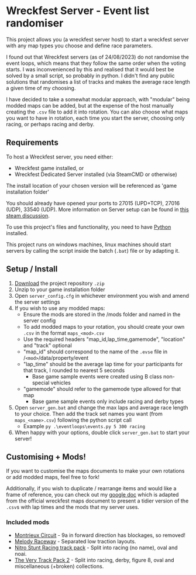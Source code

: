 # Wreckfest Server - Event list randomiser
This project allows you (a wreckfest server host) to start a wreckfest server with any map types you choose and define race parameters.

I found out that Wreckfest servers (as of 24/08/2023) do not randomise the event loops, which means that they follow the same order when the voting starts. I was inconvenienced by this and realised that it would best be solved by a small script, so probably in python. I didn't find any public solutions that randomises a list of tracks and makes the average race length a given time of my choosing.

I have decided to take a somewhat modular approach, with "modular" being modded maps can be added, but at the expense of the host manually creating the `.csv` file to add it into rotation. You can also choose what maps you want to have in rotation, each time you start the server, choosing only racing, or perhaps racing and derby.

## Requirements
To host a Wreckfest server, you need either:
* Wreckfest game installed, or
* Wreckfest Dedicated Server installed (via SteamCMD or otherwise)

The install location of your chosen version will be referenced as 'game installation folder'

You should already have opened your ports to 27015 (UPD+TCP), 27016 (UDP), 33540 (UDP). More information on Server setup can be found in [this steam discussion](https://steamcommunity.com/app/228380/discussions/0/613938693082657261/).

To use this project's files and functionality, you need to have [Python](https://www.python.org/downloads/) installed.

This project runs on windows machines, linux machines should start servers by calling the script inside the batch (`.bat`) file or by adapting it.

## Setup / Install

1. [Download](https://github.com/JSnedden/Wreckfest-Server/archive/refs/heads/main.zip) the project repository `.zip`
2. Unzip to your game installation folder
3. Open `server_config.cfg` in whichever environment you wish and amend the server settings
4. If you wish to use any modded maps:
    * Ensure the mods are stored in the /mods folder and named in the server config
    * To add modded maps to your rotation, you should create your own `.csv` in the format `maps_<mod>.csv`
    * Use the required headers "map_id,lap_time,gamemode", "location" and "track" optional
    * "map_id" should correspond to the name of the `.evse` file in /`<mod>`/data/property/event
    * "lap_time" should be the average lap time for your participants for that track, I rounded to nearest 5 seconds
        * Base game sample events were created using B class non-special vehicles
    * "gamemode" should refer to the gamemode type allowed for that map
        * Base game sample events only include racing and derby types
5. Open `server_gen.bat` and change the max laps and average race length to your choice. Then add the track set names you want (from `maps_<name>.csv`) following the python script call
    * Example `py .\eventloops\events.py 5 300 racing`
6. When happy with your options, double click `server_gen.bat` to start your server!

## Customising + Mods!
If you want to customise the maps documents to make your own rotations or add modded maps, feel free to fork!

Additionally, if you wish to duplicate / rearrange items and would like a frame of reference, you can check out my [google doc](https://docs.google.com/spreadsheets/d/1loDqT6mCPmMeURib77ce4WCYn6XocS4urcNbkSoo97A/edit?usp=sharing) which is adapted from the official wreckfest maps document to present a tidier version of the `.csv`s with lap times and the mods that my server uses.

### Included mods
* [Montrieux Circuit](https://steamcommunity.com/sharedfiles/filedetails/?id=2804743499) - 9a in forward direction has blockages, so removed!
* [Melody Raceway](https://steamcommunity.com/sharedfiles/filedetails/?id=2977369553) - Separated low traction layouts.
* [Nitro Stunt Racing track pack](https://steamcommunity.com/sharedfiles/filedetails/?id=2787405592) - Split into racing (no name), oval and noai.
* [The Very Track Pack 2](https://steamcommunity.com/sharedfiles/filedetails/?id=2276098616) - Split into racing, derby, figure 8, oval and miscellaneous (+broken) collections. 
<!-- * []() -  -->
